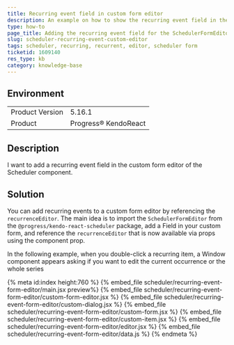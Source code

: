 ```yaml
---
title: Recurring event field in custom form editor
description: An example on how to show the recurring event field in the Form Editor of the KendoReact Scheduler.
type: how-to
page_title: Adding the recurring event field for the SchedulerFormEditor - KendoReact Scheduler
slug: scheduler-recurring-event-custom-editor
tags: scheduler, recurring, recurrent, editor, scheduler form
ticketid: 1609140
res_type: kb
category: knowledge-base
---
```


## Environment

<table>
	<tbody>
		<tr>
			<td>Product Version</td>
			<td>5.16.1</td>
		</tr>
		<tr>
			<td>Product</td>
			<td>Progress® KendoReact</td>
		</tr>
	</tbody>
</table>

## Description
I want to add a recurring event field in the custom form editor of the Scheduler component.

## Solution
You can add recurring events to a custom form editor by referencing the `recurrenceEditor`. The main idea is to import the `SchedulerFormEditor` from the `@progress/kendo-react-scheduler` package, add a Field in your custom form, and reference the `recurrenceEditor` that is now available via props using the component prop.

In the following example, when you double-click a recurring item, a Window component appears asking if you want to edit the current occurrence or the whole series

{% meta id:index height:760 %}
{% embed_file scheduler/recurring-event-form-editor/main.jsx preview%}
{% embed_file scheduler/recurring-event-form-editor/custom-form-editor.jsx %}
{% embed_file scheduler/recurring-event-form-editor/custom-dialog.jsx %}
{% embed_file scheduler/recurring-event-form-editor/custom-form.jsx %}
{% embed_file scheduler/recurring-event-form-editor/custom-item.jsx %}
{% embed_file scheduler/recurring-event-form-editor/editor.jsx %}
{% embed_file scheduler/recurring-event-form-editor/data.js %}
{% endmeta %}
